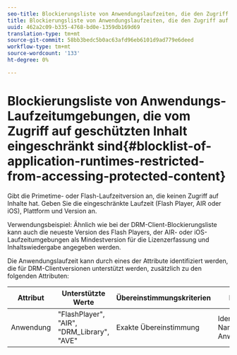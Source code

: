 ```yaml
---
seo-title: Blockierungsliste von Anwendungslaufzeiten, die den Zugriff auf geschützten Inhalt einschränken
title: Blockierungsliste von Anwendungslaufzeiten, die den Zugriff auf geschützten Inhalt einschränken
uuid: 462a2c09-b335-4768-bd0e-1359db169d69
translation-type: tm+mt
source-git-commit: 58bb3bedc5b0ac63afd96eb6101d9ad779e6deed
workflow-type: tm+mt
source-wordcount: '133'
ht-degree: 0%

---
```



# Blockierungsliste von Anwendungs-Laufzeitumgebungen, die vom Zugriff auf geschützten Inhalt eingeschränkt sind{#blocklist-of-application-runtimes-restricted-from-accessing-protected-content}

Gibt die Primetime- oder Flash-Laufzeitversion an, die keinen Zugriff auf Inhalte hat. Geben Sie die eingeschränkte Laufzeit (Flash Player, AIR oder iOS), Plattform und Version an.

Verwendungsbeispiel: Ähnlich wie bei der DRM-Client-Blockierungsliste kann auch die neueste Version des Flash Players, der AIR- oder iOS-Laufzeitumgebungen als Mindestversion für die Lizenzerfassung und Inhaltswiedergabe angegeben werden.

Die Anwendungslaufzeit kann durch eines der Attribute identifiziert werden, die für DRM-Clientversionen unterstützt werden, zusätzlich zu den folgenden Attributen:

| **Attribut** | **Unterstützte Werte** | **Übereinstimmungskriterien** | **Beschreibung** |
|---|---|---|---|
| Anwendung | &quot;FlashPlayer&quot;, &quot;AIR&quot;, &quot;DRM_Library&quot;, &quot;AVE&quot; | Exakte Übereinstimmung | Identifiziert den Namen der Anwendungslaufzeit. |

